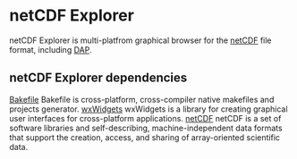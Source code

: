 netCDF Explorer
====================

netCDF Explorer is multi-platfrom graphical browser for the
[netCDF](http://www.unidata.ucar.edu/packages/netcdf) file format,
including 
[DAP](http://opendap.org).

netCDF Explorer dependencies
------------

[Bakefile](http://bakefile.org/)
Bakefile is cross-platform, cross-compiler native makefiles and projects generator. 
[wxWidgets](https://www.wxwidgets.org/)
wxWidgets is a library for creating graphical user interfaces for cross-platform applications.
[netCDF](http://www.unidata.ucar.edu/packages/netcdf)
netCDF is a set of software libraries and self-describing, 
machine-independent data formats that support the creation, 
access, and sharing of array-oriented scientific data.
